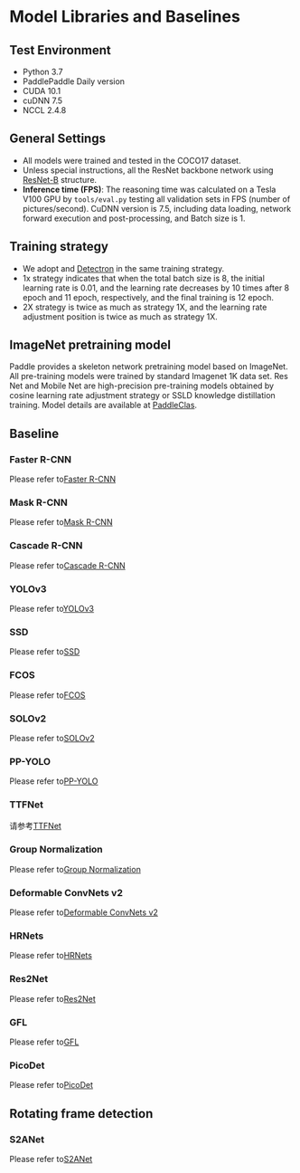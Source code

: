 # Model Libraries and Baselines

## Test Environment

- Python 3.7
- PaddlePaddle Daily version
- CUDA 10.1
- cuDNN 7.5
- NCCL 2.4.8

## General Settings

- All models were trained and tested in the COCO17 dataset.
- Unless special instructions, all the ResNet backbone network using [ResNet-B](https://arxiv.org/pdf/1812.01187) structure.
- **Inference time (FPS)**: The reasoning time was calculated on a Tesla V100 GPU by `tools/eval.py` testing all validation sets in FPS (number of pictures/second). CuDNN version is 7.5, including data loading, network forward execution and post-processing, and Batch size is 1.

## Training strategy

- We adopt and [Detectron](https://github.com/facebookresearch/Detectron/blob/master/MODEL_ZOO.md#training-schedules) in the same training strategy.
- 1x strategy indicates that when the total batch size is 8, the initial learning rate is 0.01, and the learning rate decreases by 10 times after 8 epoch and 11 epoch, respectively, and the final training is 12 epoch.
- 2X strategy is twice as much as strategy 1X, and the learning rate adjustment position is twice as much as strategy 1X.

## ImageNet pretraining model
Paddle provides a skeleton network pretraining model based on ImageNet. All pre-training models were trained by standard Imagenet 1K data set. Res Net and Mobile Net are high-precision pre-training models obtained by cosine learning rate adjustment strategy or SSLD knowledge distillation training. Model details are available at [PaddleClas](https://github.com/PaddlePaddle/PaddleClas).


## Baseline

### Faster R-CNN

Please refer to[Faster R-CNN](https://github.com/PaddlePaddle/PaddleDetection/tree/develop/configs/faster_rcnn/)

### Mask R-CNN

Please refer to[Mask R-CNN](https://github.com/PaddlePaddle/PaddleDetection/tree/develop/configs/mask_rcnn/)

### Cascade R-CNN

Please refer to[Cascade R-CNN](https://github.com/PaddlePaddle/PaddleDetection/tree/develop/configs/cascade_rcnn)

### YOLOv3

Please refer to[YOLOv3](https://github.com/PaddlePaddle/PaddleDetection/tree/develop/configs/yolov3/)

### SSD

Please refer to[SSD](https://github.com/PaddlePaddle/PaddleDetection/tree/develop/configs/ssd/)

### FCOS

Please refer to[FCOS](https://github.com/PaddlePaddle/PaddleDetection/tree/develop/configs/fcos/)

### SOLOv2

Please refer to[SOLOv2](https://github.com/PaddlePaddle/PaddleDetection/tree/develop/configs/solov2/)

### PP-YOLO

Please refer to[PP-YOLO](https://github.com/PaddlePaddle/PaddleDetection/tree/develop/configs/ppyolo/)

### TTFNet

请参考[TTFNet](https://github.com/PaddlePaddle/PaddleDetection/tree/develop/configs/ttfnet/)

### Group Normalization

Please refer to[Group Normalization](https://github.com/PaddlePaddle/PaddleDetection/tree/develop/configs/gn/)

### Deformable ConvNets v2

Please refer to[Deformable ConvNets v2](https://github.com/PaddlePaddle/PaddleDetection/tree/develop/configs/dcn/)

### HRNets

Please refer to[HRNets](https://github.com/PaddlePaddle/PaddleDetection/tree/develop/configs/hrnet/)

### Res2Net

Please refer to[Res2Net](https://github.com/PaddlePaddle/PaddleDetection/tree/develop/configs/res2net/)

### GFL

Please refer to[GFL](https://github.com/PaddlePaddle/PaddleDetection/tree/develop/configs/gfl)

### PicoDet

Please refer to[PicoDet](https://github.com/PaddlePaddle/PaddleDetection/tree/develop/configs/picodet)


## Rotating frame detection

### S2ANet

Please refer to[S2ANet](https://github.com/PaddlePaddle/PaddleDetection/tree/develop/configs/dota/)
